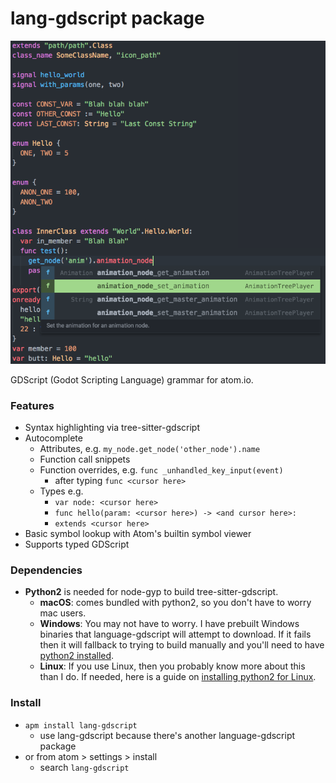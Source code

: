 # lang-gdscript package

![](https://raw.githubusercontent.com/IndicaInkwell/language-gdscript/master/lang-gdscript-demo.png)

GDScript (Godot Scripting Language) grammar for atom.io.

### Features

- Syntax highlighting via tree-sitter-gdscript
- Autocomplete
  - Attributes, e.g. `my_node.get_node('other_node').name`
  - Function call snippets
  - Function overrides, e.g. `func _unhandled_key_input(event)`
    - after typing `func <cursor here>`
  - Types e.g.
    - `var node: <cursor here>`
    - `func hello(param: <cursor here>) -> <and cursor here>:`
    - `extends <cursor here>`
- Basic symbol lookup with Atom's builtin symbol viewer
- Supports typed GDScript

### Dependencies

- **Python2** is needed for node-gyp to build tree-sitter-gdscript.
  - **macOS**: comes bundled with python2, so you don't have to worry mac users.
  - **Windows**: You may not have to worry. I have prebuilt Windows binaries that language-gdscript will attempt to download. If it fails then it will fallback to trying to build manually and you'll need to have [python2 installed](https://docs.python-guide.org/starting/install/win/).
  - **Linux**: If you use Linux, then you probably know more about this than I do. If needed, here is a guide on [installing python2 for Linux](https://docs.python-guide.org/starting/install/linux/).

### Install

- `apm install lang-gdscript`
  - use lang-gdscript because there's another language-gdscript package
- or from atom > settings > install
  - search `lang-gdscript`
